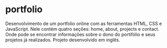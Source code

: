 # portfolio
Desenvolvimento de um portfolio online com as ferramentas HTML, CSS e JavaScript. Nele contém quatro seções: home, about, projects e contact. Onde pode se encontrar informações sobre o dono do portifólio e seus projetos já realizados. Projeto desenvolvido em inglês. 
